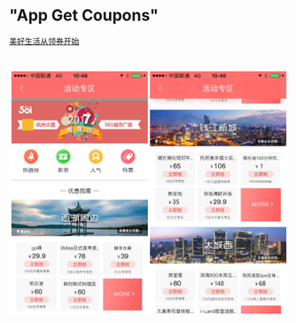 # "App Get Coupons"

[美好生活从领券开始](https://appadvice.com/app/e9-a2-86-e5-88-b8/1249324960)

<br>

![home1](../docs/images/app-lq-merge-1.jpg)

